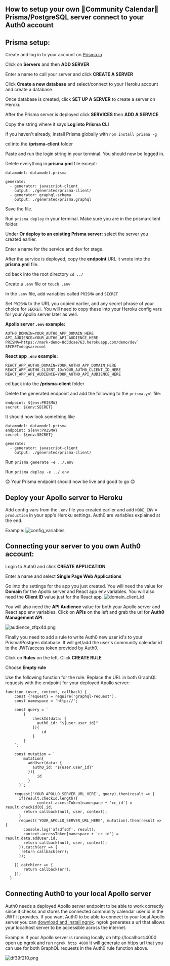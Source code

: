 ## How to setup your own 📅Community Calendar📅 Prisma/PostgreSQL server connect to your Auth0 account

## Prisma setup:

Create and log in to your account on [Prisma.io](https://prisma.io)

Click on **Servers** and then **ADD SERVER**

Enter a name to call your server and click **CREATE A SERVER**

Click **Create a new database** and select/connect to your Heroku account and create a database

Once database is created, click **SET UP A SERVER** to create a server on Heroku

After the Prisma server is deployed click **SERVICES** then **ADD A SERVICE**

Copy the string where it says **Log into Prisma CLI**

If you haven't already, install Prisma globally with `npm install prisma -g`

cd into the **/prisma-client** folder

Paste and run the login string in your terminal. You should now be logged in.

Delete everything in **prisma.yml** file except:

```
datamodel: datamodel.prisma

generate:
  - generator: javascript-client
    output: ./generated/prisma-client/
  - generator: graphql-schema
    output: ./generated/prisma.graphql
```

Save the file.

Run `prisma deploy` in your terminal. Make sure you are in the prisma-client folder.

Under **Or deploy to an existing Prisma server:** select the server you created earlier.

Enter a name for the service and dev for stage.

After the service is deployed, copy the **endpoint** URL it wrote into the **prisma.yml** file.

cd back into the root directory `cd ../`

Create a `.env` file or `touch .env`

In the `.env` file, add variables called `PRISMA` and `SECRET`

Set `PRISMA` to the URL you copied earlier, and any secret phrase of your choice for `SECRET`. You will need to copy these into your Heroku config vars for your Apollo server later as well.

**Apollo server `.env` example:**

```
AUTH0_DOMAIN=YOUR_AUTH0_APP_DOMAIN_HERE
API_AUDIENCE=YOUR_AUTH0_API_AUDIENCE_HERE
PRISMA=https://mark-demo-8d3dcae763.herokuapp.com/demo/dev`
SECRET=dogsarecool
```

**React app `.env` example:**

```
REACT_APP_AUTH0_DOMAIN=YOUR_AUTH0_APP_DOMAIN_HERE
REACT_APP_AUTH0_CLIENT_ID=YOUR_AUTH0_CLIENT_ID_HERE
REACT_APP_API_AUDIENCE=YOUR_AUTH0_API_AUDIENCE_HERE
```

cd back into the **/prisma-client** folder

Delete the generated endpoint and add the following to the `prisma.yml` file:

```
endpoint: ${env:PRISMA}
secret: ${env:SECRET}
```

It should now look something like

```
datamodel: datamodel.prisma
endpoint: ${env:PRISMA}
secret: ${env:SECRET}

generate:
  - generator: javascript-client
    output: ./generated/prisma-client/
```

Run `prisma generate -e ../.env`

Run `prisma deploy -e ../.env`

😊 Your Prisma endpoint should now be live and good to go 😊

## Deploy your Apollo server to Heroku

Add config vars from the `.env` file you created earlier and add `NODE_ENV` = `production` in your app's Heroku settings. Auth0 are variables explained at the end.

Example:
![config_variables](https://res.cloudinary.com/thisbenrogers/image/upload/v1576627798/Screen_Shot_2019-12-17_at_5.05.02_PM_sen5d4.png)

## Connecting your server to you own Auth0 account:

Login to Auth0 and click **CREATE APPLICATION**

Enter a name and select **Single Page Web Applications**

Go into the settings for the app you just created. You will need the value for **Domain** for the Apollo server and React app env variables. You will also need the **Client ID** value just for the React app.
![domain_client_id](https://res.cloudinary.com/duoz4fpzs/image/upload/v1576304216/domain_y5nbno.png)

You will also need the **API Audience** value for both your Apollo server and React app env variables. Click on **APIs** on the left and grab the url for **Auth0 Management API**.

![audience_zfqx4d.png](https://res.cloudinary.com/duoz4fpzs/image/upload/v1576304486/audience_zfqx4d.png)

Finally you need to add a rule to write Auth0 new user id's to your Prisma/Postgres database. It will get/add the user's community calendar id to the JWT/access token provided by Auth0.

Click on **Rules** on the left. Click **CREATE RULE**

Choose **Empty rule**

Use the following function for the rule. Replace the URL in both GraphQL requests with the endpoint for your deployed Apollo server:

```
function (user, context, callback) {
    const {request} = require('graphql-request');
  	const namespace = 'http://';

    const query = `
        {
            checkId(data: {
              auth0_id: "${user.user_id}"
            }){
                id
            }
        }
    `;

    const mutation = `
        mutation{
          addUser(data: {
            auth0_id: "${user.user_id}"
          }){
              id
          }
      }`;

    request('YOUR_APOLLO_SERVER_URL_HERE', query).then(result => {
      if(result.checkId.length){
              context.accessToken[namespace + 'cc_id'] = result.checkId[0].id;
        return callback(null, user, context);
      }
      request('YOUR_APOLLO_SERVER_URL_HERE', mutation).then(result => {
        console.log('afsdfsdf', result);
        context.accessToken[namespace + 'cc_id'] = result.data.addUser.id;
        return callback(null, user, context);
      }).catch(err => {
       return callback(err);
      });

    }).catch(err => {
        return callback(err);
    });
  }
```

## Connecting Auth0 to your local Apollo server

Auth0 needs a deployed Apollo server endpoint to be able to work correctly since it checks and stores the connected community calendar user id in the JWT it provides. If you want Auth0 to be able to connect to your local Apollo server you can [download and install ngrok](https://ngrok.com/). ngrok generates a url that allows your localhost server to be accessible across the internet.

Example: If your Apollo server is running locally on http://localhost:4000 open up ngrok and run `ngrok http 4000` It will generate an https url that you can use for both GraphQL requests in the Auth0 rule function above.

![df39f210.png](:storage\c7df0e58-bb8c-424b-a3b4-2c5d06b52fea\df39f210.png)
